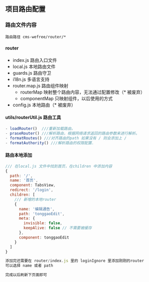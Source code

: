 ## 项目路由配置

### 路由文件内容
    路由路径 cms-wefree/router/*

#### router
  - index.js  路由入口文件
  - local.js  本地路由文件
  - guards.js 路由守卫
  - i18n.js   多语言支持
  - router.map.js 路由组件映射
    - routerMap   映射整个路由内容，无法通过配置修改（* 被废弃）
    - componentMap  只映射组件，以后使用的方式
  - config.js 本地路由（* 被废弃）
  
#### utils/routerUtil.js 路由工具
  
```js
- loadRouter()  ///重新加载路由。
- praseRouter() ///解析路由，根据网络请求返回的路由参数来进行解析。
- formatRoutes() ///对齐路由的path 如果没有 / 则会添加上 /
- formatAuthority() ///解析路由的权限配置.
```

#### 路由本地添加
```js
/// 在local.js 文件中找到首页，在children 中添加内容
{
  path: '/',
  name: '首页',
  component: TabsView,
  redirect: '/login',
  children: [ 
    /// 新增的本地router
    {
      name: '编辑通告',
      path: 'tonggaoEdit',
      meta: {
        invisible: false,
        keepAlive: false // 不需要被缓存
      },
      component: tonggaoEdit
    }
  ]
}

添加完还需要在 router/index.js 里的 loginIgnore 里添加刚刚的router
可以选择 name 或者 path

完成以后刷新下页面即可
```
